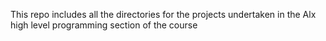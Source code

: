 This repo includes all the directories for the projects undertaken in the Alx high level programming section of the course
